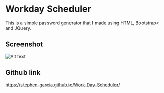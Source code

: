 # Workday Scheduler

This is a simple password generator that I made using HTML, Bootstrap< and JQuery.

## Screenshot

![Alt text](<Images/Screenshot 2023-08-03 225538.jpg>)

## Github link
https://stephen-garcia.github.io/Work-Day-Scheduler/